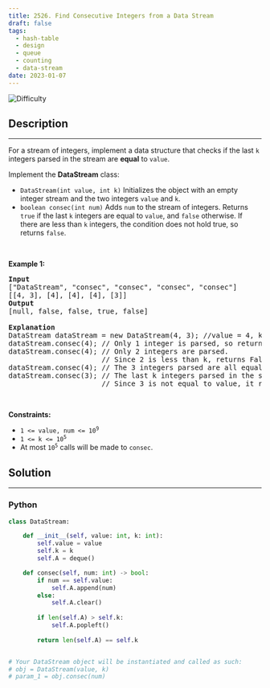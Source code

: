```yaml
---
title: 2526. Find Consecutive Integers from a Data Stream
draft: false
tags: 
  - hash-table
  - design
  - queue
  - counting
  - data-stream
date: 2023-01-07
---
```


![Difficulty](https://img.shields.io/badge/Difficulty-Medium-blue.svg)

## Description

---
<p>For a stream of integers, implement a data structure that checks if the last <code>k</code> integers parsed in the stream are <strong>equal</strong> to <code>value</code>.</p>

<p>Implement the <strong>DataStream</strong> class:</p>

<ul>
	<li><code>DataStream(int value, int k)</code> Initializes the object with an empty integer stream and the two integers <code>value</code> and <code>k</code>.</li>
	<li><code>boolean consec(int num)</code> Adds <code>num</code> to the stream of integers. Returns <code>true</code> if the last <code>k</code> integers are equal to <code>value</code>, and <code>false</code> otherwise. If there are less than <code>k</code> integers, the condition does not hold true, so returns <code>false</code>.</li>
</ul>

<p>&nbsp;</p>
<p><strong class="example">Example 1:</strong></p>

<pre>
<strong>Input</strong>
[&quot;DataStream&quot;, &quot;consec&quot;, &quot;consec&quot;, &quot;consec&quot;, &quot;consec&quot;]
[[4, 3], [4], [4], [4], [3]]
<strong>Output</strong>
[null, false, false, true, false]

<strong>Explanation</strong>
DataStream dataStream = new DataStream(4, 3); //value = 4, k = 3 
dataStream.consec(4); // Only 1 integer is parsed, so returns False. 
dataStream.consec(4); // Only 2 integers are parsed.
                      // Since 2 is less than k, returns False. 
dataStream.consec(4); // The 3 integers parsed are all equal to value, so returns True. 
dataStream.consec(3); // The last k integers parsed in the stream are [4,4,3].
                      // Since 3 is not equal to value, it returns False.
</pre>

<p>&nbsp;</p>
<p><strong>Constraints:</strong></p>

<ul>
	<li><code>1 &lt;= value, num &lt;= 10<sup>9</sup></code></li>
	<li><code>1 &lt;= k &lt;= 10<sup>5</sup></code></li>
	<li>At most <code>10<sup>5</sup></code> calls will be made to <code>consec</code>.</li>
</ul>


## Solution

---
### Python
``` py title='find-consecutive-integers-from-a-data-stream'
class DataStream:

    def __init__(self, value: int, k: int):
        self.value = value
        self.k = k
        self.A = deque()

    def consec(self, num: int) -> bool:        
        if num == self.value:
            self.A.append(num)
        else:
            self.A.clear()
            
        if len(self.A) > self.k:
            self.A.popleft()
        
        return len(self.A) == self.k


# Your DataStream object will be instantiated and called as such:
# obj = DataStream(value, k)
# param_1 = obj.consec(num)

```

